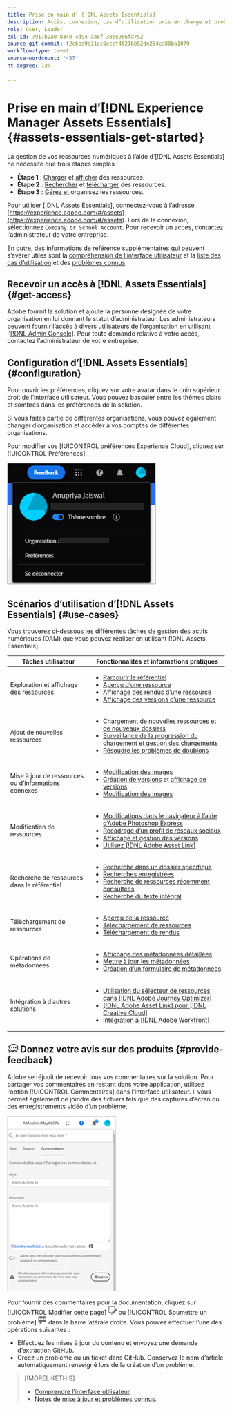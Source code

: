 ```yaml
---
title: Prise en main d’ [!DNL Assets Essentials]
description: Accès, connexion, cas d’utilisation pris en charge et problèmes connus dans [!DNL Assets Essentials].
role: User, Leader
exl-id: 7917b2a0-8340-4d94-aa6f-30ce986fa752
source-git-commit: f2c6ea9d31cc6eccf46216b52de254ca88ba1079
workflow-type: tm+mt
source-wordcount: '457'
ht-degree: 73%

---
```


# Prise en main d’[!DNL Experience Manager Assets Essentials] {#assets-essentials-get-started}

<!-- TBD: Make links for these steps. -->

La gestion de vos ressources numériques à l’aide d’[!DNL Assets Essentials] ne nécessite que trois étapes simples :

* **Étape 1** : [Charger](/help/add-delete.md) et [afficher](/help/navigate-view.md) des ressources.
* **Étape 2** : [Rechercher](/help/search.md) et [télécharger](/help/manage-organize.md#download) des ressources.
* **Étape 3** :  [Gérez et ](/help/manage-organize.md) organisez les ressources.

Pour utiliser [!DNL Assets Essentials], connectez-vous à l’adresse [https://experience.adobe.com/#/assets](https://experience.adobe.com/#/assets). Lors de la connexion, sélectionnez `Company or School Account`. Pour recevoir un accès, contactez l’administrateur de votre entreprise.

En outre, des informations de référence supplémentaires qui peuvent s’avérer utiles sont la [compréhension de l’interface utilisateur](/help/navigate-view.md) et la [liste des cas d’utilisation](#use-cases) <!-- TBD: [supported file types](/help/supported-file-formats.md), --> et des [problèmes connus](/help/release-notes.md#known-issues).

## Recevoir un accès à [!DNL Assets Essentials] {#get-access}

Adobe fournit la solution et ajoute la personne désignée de votre organisation en lui donnant le statut d’administrateur. Les administrateurs peuvent fournir l’accès à divers utilisateurs de l’organisation en utilisant l’[[!DNL Admin Console]](https://helpx.adobe.com/fr/enterprise/using/admin-console.html). Pour toute demande relative à votre accès, contactez l’administrateur de votre entreprise.

## Configuration d’[!DNL Assets Essentials] {#configuration}

Pour ouvrir les préférences, cliquez sur votre avatar dans le coin supérieur droit de l’interface utilisateur. Vous pouvez basculer entre les thèmes clairs et sombres dans les préférences de la solution.

Si vous faites partie de différentes organisations, vous pouvez également changer d’organisation et accéder à vos comptes de différentes organisations.

Pour modifier vos [!UICONTROL préférences Experience Cloud], cliquez sur [!UICONTROL Préférences].

![Préférence pour changer de thème (sombre ou clair)](assets/theme-change.png)

<!-- TBD: What can admins configure? What more can users configure? Any doc that describes Exp Cloud preferences? 
Metadata forms is out of the scope of 6/17 GA. When the functionality is added, link to it from here. It is about configuring metadata UI. -->

<!-- TBD: This section contains beta-specific video that will be updated post-GA.

## Login experience {#login-experience}

When logging in, after providing the credentials, you can be prompted to select an account. In this case, select `Company or School Account` to proceed.

![Select an account to login](assets/do-not-localize/login-experience.gif)
-->

## Scénarios d’utilisation d’[!DNL Assets Essentials]  {#use-cases}

Vous trouverez ci-dessous les différentes tâches de gestion des actifs numériques (DAM) que vous pouvez réaliser en utilisant [!DNL Assets Essentials].

| Tâches utilisateur | Fonctionnalités et informations pratiques |
|-----|------|
| Exploration et affichage des ressources | <ul> <li>[Parcourir le référentiel](/help/navigate-view.md#view-assets-and-details) </li> <li> [Aperçu d’une ressource](/help/navigate-view.md#preview-assets) <li> [Affichage des rendus d’une ressource](/help/add-delete.md#renditions) </li> <li>[Affichage des versions d’une ressource](/help/manage-organize.md#view-versions)</li></ul> |
| Ajout de nouvelles ressources | <ul> <li>[Chargement de nouvelles ressources et de nouveaux dossiers](/help/add-delete.md#add-assets)</li> <li>[Surveillance de la progression du chargement et gestion des chargements](/help/add-delete.md#upload-progress)</li> <li>[Résoudre les problèmes de doublons](/help/add-delete.md#resolve-upload-fails)</li> </ul> |
| Mise à jour de ressources ou d’informations connexes | <ul> <li>[Modification des images](/help/edit-images.md)</li> <li>[Création de versions](/help/manage-organize.md#create-versions) et [affichage de versions](/help/manage-organize.md#view-versions)</li> <li>[Modification des images](/help/edit-images.md)</li> </ul> |
| Modification de ressources | <ul> <li>[Modifications dans le navigateur à l’aide d’Adobe Photoshop Express](/help/edit-images.md)</li> <li>[Recadrage d’un profil de réseaux sociaux](/help/edit-images.md#crop-straighten-images)</li> <li>[Affichage et gestion des versions](/help/manage-organize.md#view-versions)</li> <li>[Utilisez [!DNL Adobe Asset Link]](/help/integration.md#integrations)</ul></ul> |
| Recherche de ressources dans le référentiel | <ul> <li>[Recherche dans un dossier spécifique](/help/search.md#refine-search-results)</li> <li>[Recherches enregistrées](/help/search.md#saved-search)</li> <li>[Recherche de ressources récemment consultées](/help/search.md)</li> <li>[Recherche du texte intégral](/help/search.md) |
| Téléchargement de ressources | <ul> <li> [Aperçu de la ressource](/help/navigate-view.md#preview-assets) </li> <li> [Téléchargement de ressources](/help/manage-organize.md#download) <li> [Téléchargement de rendus](/help/add-delete.md#renditions) </li></ul> |
| Opérations de métadonnées | <ul> <li>[Affichage des métadonnées détaillées](/help/metadata.md) </li> <li> [Mettre à jour les métadonnées](/help/metadata.md#update-metadata)</li> <li> [Création d’un formulaire de métadonnées](/help/metadata.md#metadata-forms) </li> </ul> |
| Intégration à d’autres solutions | <ul> <li>[Utilisation du sélecteur de ressources dans  [!DNL Adobe Journey Optimizer]](/help/integration.md)</li> <li>[[!DNL Adobe Asset Link] pour [!DNL Creative Cloud]](/help/integration.md)</li> <li>[Intégration à [!DNL Adobe Workfront]](/help/integration.md)</li> </ul> |

<!--TBD: Merge the below rows in the table when the use cases are documented/available.

| How do I delete assets? | <ul> <li>[Delete assets](/help/manage-organize.md)</li> <li>Recover deleted assets</li> <li>Permanently delete assets</li> </ul> |
| How do I share assets or find shared assets? | <ul> <li>Shared by me</li> <li>Shared with me</li> <li>Share for comments and review</li> <li>Unshare assets</li> </ul> |
| How do I collaborate with others and get my assets reviewed | <ul> <li>Share for review</li> <li>Provide comments. Resolve and filter comments</li> <li>Annotations on images</li> <li>Assign tasks to specific users and prioritize</li> </ul> |

-->

## ![Icône de commentaire](assets/do-not-localize/feedback-icon.png) Donnez votre avis sur des produits {#provide-feedback}

Adobe se réjouit de recevoir tous vos commentaires sur la solution. Pour partager vos commentaires en restant dans votre application, utilisez l’option [!UICONTROL Commentaires] dans l’interface utilisateur. Il vous permet également de joindre des fichiers tels que des captures d’écran ou des enregistrements vidéo d’un problème.

![option Commentaires dans l’interface](assets/feedback-panel.png)

Pour fournir des commentaires pour la documentation, cliquez sur [!UICONTROL Modifier cette page] ![modifier la page](assets/do-not-localize/edit-page.png) ou [!UICONTROL Soumettre un problème] ![créer un problème GitHub](assets/do-not-localize/github-issue.png) dans la barre latérale droite. Vous pouvez effectuer l’une des opérations suivantes :

* Effectuez les mises à jour du contenu et envoyez une demande d’extraction GitHub.
* Créez un problème ou un ticket dans GitHub. Conservez le nom d’article automatiquement renseigné lors de la création d’un problème.

>[!MORELIKETHIS]
>
>* [Comprendre l’interface utilisateur](/help/navigate-view.md).
>* [Notes de mise à jour et problèmes connus](/help/release-notes.md).


<!-- TBD: 
>* [Supported file types](/help/supported-file-formats.md).
-->
